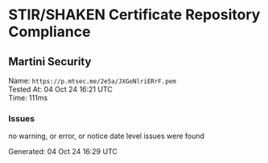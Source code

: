 # STIR/SHAKEN Certificate Repository Compliance

## Martini Security

Name: `https://p.mtsec.me/2e5a/JXGoNlriERrF.pem`\
Tested At: 04 Oct 24 16:21 UTC\
Time: 111ms

### Issues

no warning, or error, or notice date level issues were found

Generated: 04 Oct 24 16:29 UTC